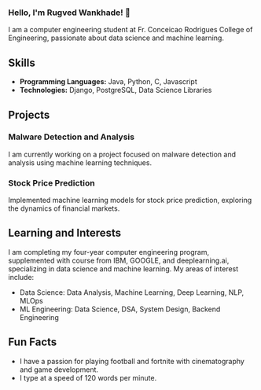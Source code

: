 ### Hello, I'm Rugved Wankhade! 👋
I am a computer engineering student at Fr. Conceicao Rodrigues College of Engineering, passionate about data science and machine learning.

## Skills
- **Programming Languages:** Java, Python, C, Javascript
- **Technologies:** Django, PostgreSQL, Data Science Libraries

## Projects
### Malware Detection and Analysis
I am currently working on a project focused on malware detection and analysis using machine learning techniques.

### Stock Price Prediction
Implemented machine learning models for stock price prediction, exploring the dynamics of financial markets.

## Learning and Interests
I am completing my four-year computer engineering program, supplemented with course from IBM, GOOGLE, and deeplearning.ai, specializing in data science and machine learning.
My areas of interest include:
- Data Science: Data Analysis, Machine Learning, Deep Learning, NLP, MLOps
- ML Engineering: Data Science, DSA, System Design, Backend Engineering

## Fun Facts
- I have a passion for playing football and fortnite with cinematography and game development.
- I type at a speed of 120 words per minute.

<!--
**rugvedwk/rugvedwk** is a ✨ _special_ ✨ repository because its `README.md` (this file) appears on your GitHub profile.

Here are some ideas to get you started:

- 🔭 I’m currently working on ...
- 🌱 I’m currently learning ...
- 👯 I’m looking to collaborate on ...
- 🤔 I’m looking for help with ...
- 💬 Ask me about ...
- 📫 How to reach me: ...
- 😄 Pronouns: ...
- ⚡ Fun fact: ...
-->
